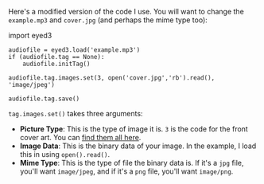 Here's a modified version of the code I use. You will want to change the `example.mp3` and `cover.jpg` (and perhaps the mime type too):
  
 import eyed3

    audiofile = eyed3.load('example.mp3')
    if (audiofile.tag == None):
        audiofile.initTag()

    audiofile.tag.images.set(3, open('cover.jpg','rb').read(), 'image/jpeg')

    audiofile.tag.save()

`tag.images.set()` takes three arguments:

- **Picture Type**: This is the type of image it is. `3` is the code for the front cover art. You can [find them all here][1].
- **Image Data**: This is the binary data of your image. In the example, I load this in using `open().read()`.
- **Mime Type**: This is the type of file the binary data is. If it's a `jpg` file, you'll want `image/jpeg`, and if it's a `png` file, you'll want `image/png`.

[1]: http://id3.org/id3v2.3.0#Attached_picture
